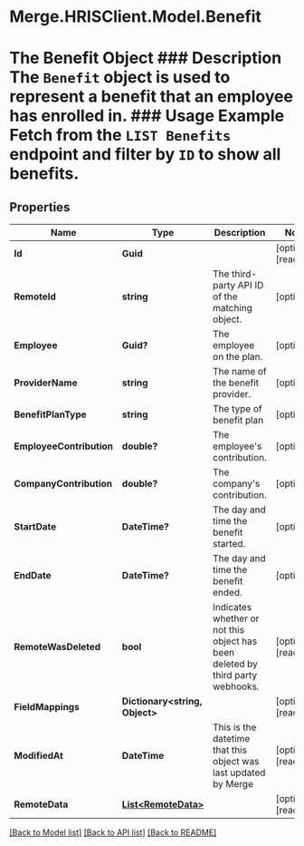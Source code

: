 # Merge.HRISClient.Model.Benefit
# The Benefit Object ### Description The `Benefit` object is used to represent a benefit that an employee has enrolled in.  ### Usage Example Fetch from the `LIST Benefits` endpoint and filter by `ID` to show all benefits.

## Properties

Name | Type | Description | Notes
------------ | ------------- | ------------- | -------------
**Id** | **Guid** |  | [optional] [readonly] 
**RemoteId** | **string** | The third-party API ID of the matching object. | [optional] 
**Employee** | **Guid?** | The employee on the plan. | [optional] 
**ProviderName** | **string** | The name of the benefit provider. | [optional] 
**BenefitPlanType** | **string** | The type of benefit plan | [optional] 
**EmployeeContribution** | **double?** | The employee&#39;s contribution. | [optional] 
**CompanyContribution** | **double?** | The company&#39;s contribution. | [optional] 
**StartDate** | **DateTime?** | The day and time the benefit started. | [optional] 
**EndDate** | **DateTime?** | The day and time the benefit ended. | [optional] 
**RemoteWasDeleted** | **bool** | Indicates whether or not this object has been deleted by third party webhooks. | [optional] [readonly] 
**FieldMappings** | **Dictionary&lt;string, Object&gt;** |  | [optional] [readonly] 
**ModifiedAt** | **DateTime** | This is the datetime that this object was last updated by Merge | [optional] [readonly] 
**RemoteData** | [**List&lt;RemoteData&gt;**](RemoteData.md) |  | [optional] [readonly] 

[[Back to Model list]](../README.md#documentation-for-models) [[Back to API list]](../README.md#documentation-for-api-endpoints) [[Back to README]](../README.md)


